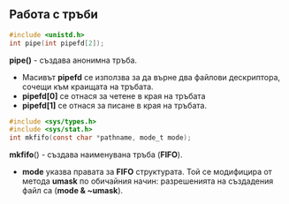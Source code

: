 ## Работа с тръби

```c
#include <unistd.h>
int pipe(int pipefd[2]);
```

**pipe()** - създава анонимна тръба.  
- Масивът **pipefd** се използва за да върне два файлови дескриптора, сочещи към краищата на тръбата.
- **pipefd[0]** се отнася за четене в края на тръбата
- **pipefd[1]** се отнася за писане в края на тръбата.

```c
#include <sys/types.h>
#include <sys/stat.h>
int mkfifo(const char *pathname, mode_t mode);
```

**mkfifo**() - създава наименувана тръба (**FIFO**).
- **mode** указва правата за **FIFO** структурата. Той се модифицира от метода **umask** по обичайния начин: разрешенията на създадения файл са (**mode & ~umask**).
